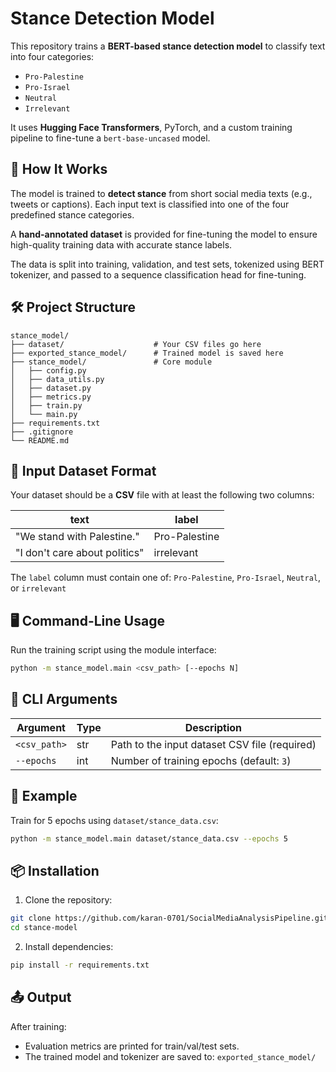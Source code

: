 # Stance Detection Model

This repository trains a **BERT-based stance detection model** to classify text into four categories:
* `Pro-Palestine`
* `Pro-Israel`
* `Neutral`
* `Irrelevant`

It uses **Hugging Face Transformers**, PyTorch, and a custom training pipeline to fine-tune a `bert-base-uncased` model.

## 🚀 How It Works

The model is trained to **detect stance** from short social media texts (e.g., tweets or captions). Each input text is classified into one of the four predefined stance categories.

A **hand-annotated dataset** is provided for fine-tuning the model to ensure high-quality training data with accurate stance labels.

The data is split into training, validation, and test sets, tokenized using BERT tokenizer, and passed to a sequence classification head for fine-tuning.

## 🛠️ Project Structure

```
stance_model/
├── dataset/                    # Your CSV files go here
├── exported_stance_model/      # Trained model is saved here
├── stance_model/               # Core module
│   ├── config.py
│   ├── data_utils.py
│   ├── dataset.py
│   ├── metrics.py
│   ├── train.py
│   └── main.py
├── requirements.txt
├── .gitignore
└── README.md
```

## 🧪 Input Dataset Format

Your dataset should be a **CSV** file with at least the following two columns:

| text | label |
|------|-------|
| "We stand with Palestine." | Pro-Palestine |
| "I don't care about politics" | irrelevant |

The `label` column must contain one of: `Pro-Palestine`, `Pro-Israel`, `Neutral`, or `irrelevant`

## 🖥️ Command-Line Usage

Run the training script using the module interface:

```bash
python -m stance_model.main <csv_path> [--epochs N]
```

## 🔧 CLI Arguments

| Argument | Type | Description |
|----------|------|-------------|
| `<csv_path>` | str | Path to the input dataset CSV file (required) |
| `--epochs` | int | Number of training epochs (default: `3`) |

## 🧾 Example

Train for 5 epochs using `dataset/stance_data.csv`:

```bash
python -m stance_model.main dataset/stance_data.csv --epochs 5
```

## 📦 Installation

1. Clone the repository:

```bash
git clone https://github.com/karan-0701/SocialMediaAnalysisPipeline.git
cd stance-model
```

2. Install dependencies:

```bash
pip install -r requirements.txt
```

## 📤 Output

After training:
* Evaluation metrics are printed for train/val/test sets.
* The trained model and tokenizer are saved to: `exported_stance_model/`